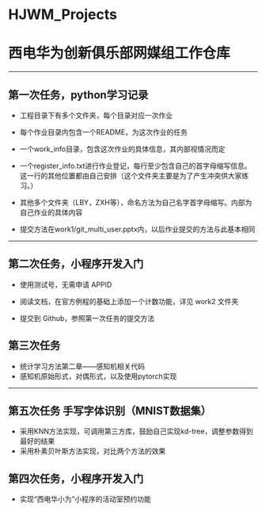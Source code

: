 # HJWM_Projects
# 西电华为创新俱乐部网媒组工作仓库
--------------------
## 第一次任务，python学习记录

* 工程目录下有多个文件夹，每个目录对应一次作业

* 每个作业目录内包含一个README，为这次作业的任务
* 一个work_info目录，包含这次作业的具体信息，其内部视情况而定

* 一个register_info.txt进行作业登记，每行至少包含自己的首字母缩写信息。这一行的其他位置都由自己安排（这个文件夹主要是为了产生冲突供大家练习。）

* 其他多个文件夹（LBY，ZXH等），命名方法为自己名字首字母缩写。内部为自己作业的具体内容
* 提交方法在work1/git_multi_user.pptx内，以后作业提交的方法与此基本相同

--------------------

## 第二次任务，小程序开发入门

* 使用测试号，无需申请 APPID

* 阅读文档，在官方例程的基础上添加一个计数功能，详见 work2 文件夹

* 提交到 Github，参照第一次任务的提交方法

## 第三次任务
* 统计学习方法第二章——感知机相关代码
* 感知机原始形式，对偶形式，以及使用pytorch实现
--------------------

## 第五次任务 手写字体识别（MNIST数据集）
* 采用KNN方法实现，可调用第三方库，鼓励自己实现kd-tree，调整参数得到最好的结果
* 采用朴素贝叶斯方法实现，对比两个方法的效果

## 第四次任务，小程序开发入门

* 实现“西电华小为”小程序的活动室预约功能

